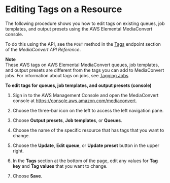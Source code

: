 # Editing Tags on a Resource<a name="edit-tags-on-resource"></a>

The following procedure shows you how to edit tags on existing queues, job templates, and output presets using the AWS Elemental MediaConvert console\.

To do this using the API, see the `POST` method in the [Tags](https://docs.aws.amazon.com/mediaconvert/latest/apireference/tags.html) endpoint section of the *MediaConvert API Reference*\.

**Note**  
These AWS tags on AWS Elemental MediaConvert queues, job templates, and output presets are different from the tags you can add to MediaConvert jobs\. For information about tags on jobs, see [Tagging Jobs](tagging-jobs.md)

**To edit tags for queues, job templates, and output presets \(console\)**

1. Sign in to the AWS Management Console and open the MediaConvert console at [https://console\.aws\.amazon\.com/mediaconvert](https://console.aws.amazon.com/mediaconvert)\.

1. Choose the three\-bar icon on the left to access the left navigation pane\.

1. Choose **Output presets**, **Job templates**, or **Queues**\.

1. Choose the name of the specific resource that has tags that you want to change\.

1. Choose the **Update**, **Edit queue**, or **Update preset** button in the upper right\. 

1. In the **Tags** section at the bottom of the page, edit any values for **Tag key** and **Tag values** that you want to change\.

1. Choose **Save**\.